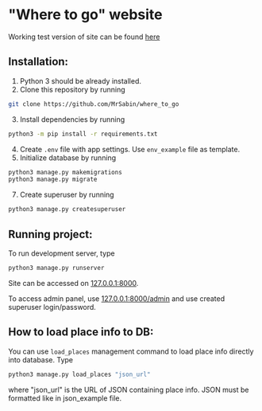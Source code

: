 # "Where to go" website

Working test version of site can be found [here](http://mrsabin.pythonanywhere.com)

## Installation:

1. Python 3 should be already installed.
2. Clone this repository by running

```bash
git clone https://github.com/MrSabin/where_to_go
```

3. Install dependencies by running

```bash
python3 -m pip install -r requirements.txt
```
4. Create `.env` file with app settings. Use `env_example` file as template.
5. Initialize database by running

```bash
python3 manage.py makemigrations
python3 manage.py migrate
```

7. Create superuser by running

```bash
python3 manage.py createsuperuser
```

## Running project:

To run development server, type

```bash 
python3 manage.py runserver
```

Site can be accessed on [127.0.0.1:8000](http://127.0.0.1:8000).

To access admin panel, use [127.0.0.1:8000/admin](http://127.0.0.1:8000/admin) and use created superuser login/password.

## How to load place info to DB:

You can use `load_places` management command to load place info directly into database. Type

```bash
python3 manage.py load_places "json_url"
```
where "json_url" is the URL of JSON containing place info. JSON must be formatted like in json_example file.
